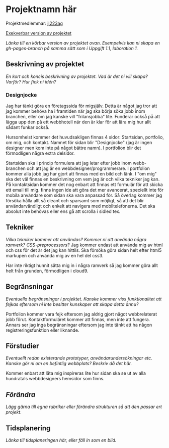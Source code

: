 # Projektnamn här
Projektmedlemmar: [jl223ag](https://github.com/jl223ag)

[Exekverbar version av projektet](http://tstjostudent.github.io/Projektet)

*Länka till en körbar version av projektet ovan. Exempelvis kan ni skapa en gh-pages-branch på samma sätt som i Uppgift 1.1, laboration 1.*

## Beskrivning av projektet
*En kort och koncis beskrivning av projektet. Vad är det ni vill skapa? Varför? Hur fick ni idén?*

<h3>Designjocke</h3>

Jag har tänkt göra en företagssida för migsjälv. Detta är något jag tror att jag kommer behöva ha i framtiden
när jag ska börja söka jobb inom branchen, eller om jag kanske vill "frilansjobba" lite.
Funderar också på att lägga upp den på ett webbhotell när den är klar för att lära mig hur allt sådant funkar också.

Hursomhelst kommer det huvudsakligen finnas 4 sidor: Startsidan, portfolio, om mig, och kontakt. Namnet för sidan blir
"Designjocke" (jag är ingen designer men kom inte på något bättre namn). I portfolion blir det förmodligen några 
extra delsidor.

Startsidan ska i princip formulera att jag letar efter jobb inom webb-branchen och att jag är en webbdesigner/programmerare.
I portfolion kommer
alla jobb jag har gjort att finnas med en bild och länk. I "om mig" ska det väl finnas en beskrivning om vem jag är och
vilka tekniker jag kan. På kontaktsidan kommer det nog enbart att finnas ett formulär för att skicka ett email till mig.
finns ingen ide att göra det mer avancerat, speciellt inte för mobila användare som sidan ska vara anpassad för. Så
överlag kommer jag försöka hålla allt så cleant och sparsamt som möjligt, så att det blir användarvändligt och enkelt
att navigera med mobiltelefonerna. Det ska absolut inte behövas eller ens gå att scrolla i sidled tex.


## Tekniker
*Vilka tekniker kommer att användas? Kommer ni att använda några ramverk? CSS-preprocessors?*
Jag kommer endast att använda mig av html och css för det är det jag kan hittils. Ska försöka göra sidan helt efter
html5 markupen och använda mig av en hel del css3.

Har inte riktigt hunnit sätta mig in i några ramverk så jag kommer göra allt helt från grunden, förmodligen i cloud9.

## Begränsningar
*Eventuella begränsningar i projektet. Kanske kommer viss funktionalitet att fejkas eftersom ni inte besitter kunskaper att skapa detta ännu?*

Portfolion kommer vara fejk eftersom jag aldrig gjort något webbrelaterat jobb förut. Kontaktformuläret kommer att finnas, men inte att fungera. Annars ser jag inga begränsningar eftersom jag inte tänkt att ha någon registreringsfunktion eller liknande.
## Förstudier
*Eventuellt redan existerande prototyper, användarundersökningar etc. Kanske gör ni om en befintlig webbplats? Beskriv då det här.*

Kommer enbart att låta mig inspireras lite hur sidan ska se ut av alla hundratals webbdesigners hemsidor som finns.
## *Förändra*
*Lägg gärna till egna rubriker eller förändra strukturen så att den passar ert projekt*.

## Tidsplanering
*Länka till tidsplaneringen här, eller fäll in som en bild.*

